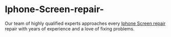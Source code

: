 # Iphone-Screen-repair-
Our team of highly qualified experts approaches every [Iphone Screen repair](https://phonofix.com/) repair with years of experience and a love of fixing problems. 
